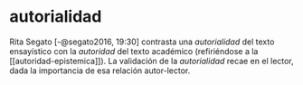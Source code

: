 # autorialidad
Rita Segato [-@segato2016, 19:30] contrasta una *autorialidad* del texto ensayístico con la *autoridad* del texto académico (refiriéndose a la [[autoridad-epistemica]]). La validación de la *autorialidad* recae en el lector, dada la importancia de esa relación autor-lector.
